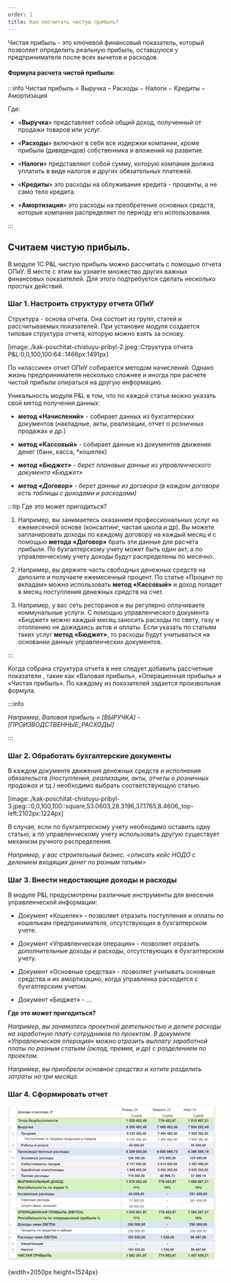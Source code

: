 ```yaml
---
order: 1
title: Как посчитать чистую прибыль?
---
```


Чистая прибыль - это ключевой финансовый показатель, который позволяет определить реальную прибыль, оставшуюся у предпринимателя после всех вычетов и расходов.

#### Формула расчета чистой прибыли:

:::info Чистая прибыль = Выручка – Расходы − Налоги − Кредиты − Амортизация

Где:

-  «**Выручка**» представляет собой общий доход, полученный от продажи товаров или услуг.

-  «**Расходы**» включают в себя все издержки компании, кроме прибыли (дивидендов) собственника и вложений на развитие.

-  «**Налоги**» представляют собой сумму, которую компания должна уплатить в виде налогов и других обязательных платежей.

-  «**Кредиты**» это расходы на облуживание кредита - проценты, а не само тело кредита.

-  «**Амортизация**» это расходы на преобретение основных средств, которые компания распределяет по периоду его использования.

:::

## **Считаем чистую прибыль.**

В модуле 1С:P&L чистую прибыль можно рассчитать с помощью отчета ОПиУ. В месте с этим вы узнаете множество других важных финансовых показателей. Для этого подтребуется сделать несколько простых действий.

### Шаг 1. Настроить структуру отчета ОПиУ

Структура - основа отчета. Она состоит из групп, статей и рассчитываемых показателей. При установке модуля создается типовая структура отчета, которую можно взять за основу.

[image:./kak-poschitat-chistuyu-pribyl-2.jpeg::Структура отчета P&L:0,0,100,100:64::1466px:1491px]

По «классике» отчет ОПиУ собирается методом начислений. Однако жизнь предпринимателя несколько сложнее и иногда при расчете чистой прибыли опираться на другую информацию.

Уникальность модуля P&L в том, что по каждой статье можно указать свой метод получения данных:

-  **метод «Начислений»** - собирает данных из бухгалтерских документов (накладные, акты, реализации, отчет о розничных продажах и др.)

-  **метод «Кассовый»** - собирает данные из документов движения денег (банк, касса, \*кошелек)

-  **мет*од «Бюджет»*** *\- берет плановые данные из управленческого документа «Бюджет»*

-  ***метод «Договор»** \- берет данные из договора (в каждом договоре есть таблицы с доходами и расходами)*

:::tip Где это может пригодиться?

1. Например, вы занимаетесь оказанием профессиональных услуг на ежемесячной основе (консалтинг, частая школа и др). Вы можете запланировать доходы по каждому договору на каждый месяц и с помощью **метода «Договор»** брать эти данные для расчета прибыли. По бухгалтерскому учету может быть один акт, а по управленческому учету доходы будут распределены по месячно.

2. Например, вы держите часть свободных денежных средств на депозите и получаете ежемесячный процент. По статье «Процент по вкладам» можно использовать **метод «Кассовый»** и доход попадет в месяц поступления денежных средств на счет.

3. Например, у вас сеть ресторанов и вы регулярно оплачиваете коммунальные услуги. С помощью управленческого документа «Бюджет» можно каждый месяц заносить расходы по свету, газу и отоплению не дожидаясь актов и оплаты. Если указать по статьям таких услуг **метод «Бюджет»**, то расходы будут учитываться на основании данных управленческих документов.

:::

Когда собрана структура отчета в нее следует добавить рассчетные показатели , такие как «Валовая прибыль», «Операционная прибыль» и «Чистая прибыль». По каждому из показателей задается произвольная формула.

:::info 

*Например, Валовая прибыль = \[ВЫРУЧКА\] - \[ПРОИЗВОДСТВЕННЫЕ\_РАСХОДЫ\]*

:::

### **Шаг 2. Обработать бухгалтерские документы**

В каждом документе движения денежных средств и исполнения обязательств *(поступления, реализации, акты, отчеты о розничных продажах и тд.)* необходимо выбрать соответствующую статью.

[image:./kak-poschitat-chistuyu-pribyl-3.jpeg:::0,0,100,100::square,53.0603,28.3196,37.1765,8.4606,,top-left:2102px:1224px]

В случае, если по бухгалтрескому учету необходимо оставить одну статью, а по управленческому учету использовать другую существует механизм ручного распределения.

*Например, у вас строительный бизнес. <описать кейс НОДО с делением входящих денег по разным татьям>*

### **Шаг 3. Внести недостающие доходы и расходы**

В модуле P&L предусмотрены различные инструменты для внесения управленческой информации:

-  Документ «Кошелек» - позволяет отразить поступления и оплаты по кошелькам предпринимателя, отсутствующих в бухгалтерском учете.

-  Документ «Управленческая операция» - позволяет отразить дополнительные доходы и расходы, отсутствующих в бухгалтерском учету.

-  Документ «Основные средства» - позволяет учитывать основные средства и их амортизацию, когда управленка расходится с бухгалтерским учетом.

-  Документ «Бюджет» - ...





**Где это может пригодиться?**

*Например, вы заниматесь проектной деятельностью и делите расходы на заработную плату сотрудников по проектам. В документе «Управленческая операция» можно отразить выплату заработной платы по разным статьям (оклад, премия, и др) с разделением по проектам.*

*Например, вы приобрели основное средство и хотите разделить затраты на три месяца.*









### **Шаг 4. Сформировать отчет**

![](./kak-poschitat-chistuyu-pribyl.jpeg "Сформированный отчет P&L"){width=2050px height=1524px}